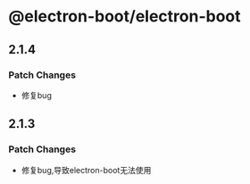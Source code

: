 # @electron-boot/electron-boot

## 2.1.4

### Patch Changes

- 修复bug

## 2.1.3

### Patch Changes

- 修复bug,导致electron-boot无法使用
